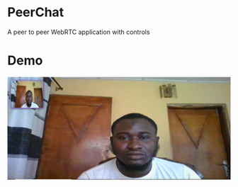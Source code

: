# PeerChat

A peer to peer WebRTC application with controls

# Demo

<img src="./images/snapshot.PNG">
